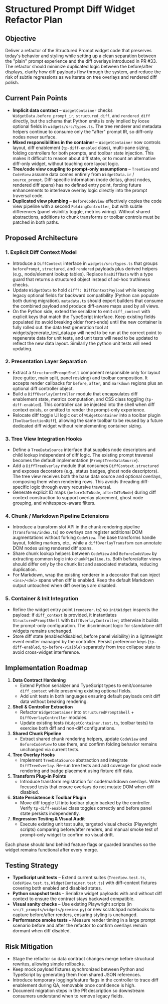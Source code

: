 # Structured Prompt Diff Widget Refactor Plan

## Objective
Deliver a refactor of the Structured Prompt widget code that preserves today\'s behavior and styling while setting up a clean separation between the "plain" prompt experience and the diff overlays introduced in PR #33. The refactor should minimize duplicated logic between the before/after displays, clarify how diff payloads flow through the system, and reduce the risk of subtle regressions as we iterate on tree overlays and rendered diff polish.

## Current Pain Points
- **Implicit data contract** – `WidgetContainer` checks `WidgetData.before_prompt_ir`, `structured_diff`, and `rendered_diff` directly, but the schema that Python emits is only implied by loose optional fields in `widgets/src/types.ts`. The tree renderer and metadata helpers continue to consume only the "after" prompt IR, so diff-only nodes never surface.
- **Mixed responsibilities in the container** – `WidgetContainer` now controls layout, diff enablement (`tp-diff-enabled` class), multi-pane sizing, folding controllers for both prompts, and toolbar state injection. This makes it difficult to reason about diff state, or to mount an alternative diff-only widget, without touching core layout logic.
- **Tree/code view coupling to prompt-only assumptions** – `TreeView` and `CodeView` assume data comes entirely from `WidgetData.ir` / `source_prompt`. Diff-specific information (node deltas, ghost nodes, rendered diff spans) has no defined entry point, forcing future enhancements to interleave overlay logic directly into the prompt traversal code.
- **Duplicated view plumbing** – `BeforeCodeView` effectively copies the code view pipeline with a second `FoldingController`, but with subtle differences (panel visibility toggle, metrics wiring). Without shared abstractions, additions to chunk transforms or toolbar controls must be patched in both paths.

## Proposed Architecture
### 1. Explicit Diff Context Model
- Introduce a `DiffContext` interface in `widgets/src/types.ts` that groups `beforePrompt`, `structured`, and `rendered` payloads plus derived helpers (e.g., node/element lookup tables). Replace `hasDiffData` with a type guard that returns a structured object instead of ad-hoc truthiness checks.
- Update `WidgetData` to hold `diff?: DiffContextPayload` while keeping legacy optional fields for backward compatibility (Python can populate both during migration). `metadata.ts` should export builders that consume the combined payload and produce diff-aware maps used by all views.
- On the Python side, extend the serializer to emit `diff_context` with explicit keys that match the TypeScript interface. Keep existing fields populated (to avoid breaking older front-ends) until the new container is fully rolled out.  the data test generation tool at widgets/generate_test_data.py will need to be run at the correct point to regenerate data for unit tests, and unit tests will need to be updated to reflect the new data layout.  Similarly the python unit tests will need updating.

### 2. Presentation Layer Separation
- Extract a `StructuredPromptShell` component responsible only for layout (tree gutter, main split, panel resizing) and toolbar composition. It accepts render callbacks for `before`, `after`, and `markdown` regions plus an optional diff controller object.
- Build a `DiffOverlayController` module that encapsulates diff enablement state, metrics computation, and CSS class toggling (`tp-diff-enabled`). This controller can be injected into the shell when diff context exists, or omitted to render the prompt-only experience.
- Relocate diff toggle UI logic out of `WidgetContainer` into a toolbar plugin (`ToolbarSectionDiff`), allowing the same toolbar to be reused by a future dedicated diff widget without reimplementing container sizing.

### 3. Tree View Integration Hooks
- Define a `TreeDataSource` interface that supplies node descriptors and child lookup independent of diff logic. The existing prompt traversal becomes the default implementation (`PromptTreeDataSource`).
- Add a `DiffTreeOverlay` module that consumes `DiffContext.structured` and exposes decorators (e.g., status badges, ghost node descriptors). The tree view receives both the base data source and optional overlays, composing them when rendering rows. This avoids threading diff-specific logic through every recursive traversal.
- Generate explicit ID maps (`beforeIdToNode`, `afterIdToNode`) during diff context construction to support overlay placement, ghost node grouping, and whitespace-aware filters.

### 4. Chunk / Markdown Pipeline Extensions
- Introduce a transform slot API in the chunk rendering pipeline (`transforms/index.ts`) so overlays can register additional DOM augmentations without forking `CodeView`. The base transforms handle layout, folding markers, etc., while a `diffOverlayTransform` can annotate DOM nodes using rendered diff spans.
- Share chunk lookup helpers between `CodeView` and `BeforeCodeView` by extracting common logic into `chunkPipeline.ts`. Both before/after views should differ only by the chunk list and associated metadata, reducing duplication.
- For Markdown, wrap the existing renderer in a decorator that can inject `<ins>/<del>` spans when diff is enabled. Keep the default Markdown output untouched when diff overlays are disabled.

### 5. Container & Init Integration
- Refine the widget entry point (`renderer.ts`) so `initWidget` inspects the payload: if `diff_context` is provided, it instantiates `StructuredPromptShell` with `DiffOverlayController`; otherwise it builds the prompt-only configuration. The discriminant logic for standalone diff widgets remains unchanged.
- Store diff state (enabled/disabled, before panel visibility) in a lightweight event emitter managed by the controller. Persist preference keys (`tp-diff-enabled`, `tp-before-visible`) separately from tree collapse state to avoid cross-widget interference.

## Implementation Roadmap
1. **Data Contract Hardening**
   - Extend Python serializer and TypeScript types to emit/consume `diff_context` while preserving existing optional fields.
   - Add unit tests in both languages ensuring default payloads omit diff data without breaking rendering.
2. **Shell & Controller Extraction**
   - Refactor `WidgetContainer` into `StructuredPromptShell` + `DiffOverlayController` modules.
   - Update existing tests (`WidgetContainer.test.ts`, toolbar tests) to exercise both diff and non-diff configurations.
3. **Shared Chunk Pipeline**
   - Extract shared chunk rendering helpers, update `CodeView` and `BeforeCodeView` to use them, and confirm folding behavior remains unchanged via current tests.
4. **Tree Overlay Hooks**
   - Implement `TreeDataSource` abstraction and integrate `DiffTreeOverlay`. Re-run tree tests and add coverage for ghost node rendering and badge placement using fixture diff data.
5. **Transform Plug-in Points**
   - Introduce transform registration for code/markdown overlays. Write focused tests that ensure overlays do not mutate DOM when diff disabled.
6. **State Persistence & Toolbar Plugin**
   - Move diff toggle UI into toolbar plugin backed by the controller. Verify `tp-diff-enabled` class toggles correctly and before panel state persists independently.
7. **Regression Testing & Visual Audit**
   - Execute existing unit test suite, targeted visual checks (Playwright scripts) comparing before/after renders, and manual smoke test of prompt-only widget to confirm no visual drift.

Each phase should land behind feature flags or guarded branches so the widget remains functional after every merge.

## Testing Strategy
- **TypeScript unit tests** – Extend current suites (`TreeView.test.ts`, `CodeView.test.ts`, `WidgetContainer.test.ts`) with diff-context fixtures covering both enabled and disabled states.
- **Python snapshot tests** – Serialize widget payloads with and without diff context to ensure the contract stays backward compatible.
- **Visual sanity checks** – Use existing Playwright scripts (in `src/t_prompts/widgets/preview.py`) or new scratchpad notebooks to capture before/after renders, ensuring styling is unchanged.
- **Performance smoke tests** – Measure render timing in a large prompt scenario before and after the refactor to confirm overlays remain dormant when diff disabled.

## Risk Mitigation
- Stage the refactor so data contract changes merge before structural rewrites, allowing simple rollbacks.
- Keep mock payload fixtures synchronized between Python and TypeScript by generating them from shared JSON references.
- Introduce temporary logging/feature flags in the controller to trace diff enablement during QA, removable once confidence is high.
- Document migration steps in the PR description so downstream consumers understand when to remove legacy fields.
